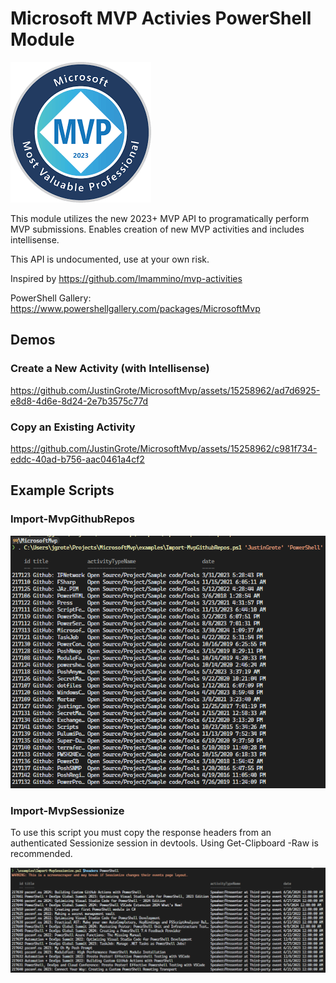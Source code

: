 # Microsoft MVP Activies PowerShell Module

![logo](images/logo.png)

This module utilizes the new 2023+ MVP API to programatically perform MVP submissions. Enables creation of new MVP activities and includes intellisense.

This API is undocumented, use at your own risk.

Inspired by https://github.com/lmammino/mvp-activities

PowerShell Gallery: https://www.powershellgallery.com/packages/MicrosoftMvp

## Demos

### Create a New Activity (with Intellisense)
https://github.com/JustinGrote/MicrosoftMvp/assets/15258962/ad7d6925-e8d8-4d6e-8d24-2e7b3575c77d

### Copy an Existing Activity
https://github.com/JustinGrote/MicrosoftMvp/assets/15258962/c981f734-eddc-40ad-b756-aac0461a4cf2


## Example Scripts

### Import-MvpGithubRepos
![alt text](images/README/image.png)

### Import-MvpSessionize
To use this script you must copy the response headers from an authenticated Sessionize session in devtools. Using Get-Clipboard -Raw is recommended.

![alt text](images/README/image-1.png)